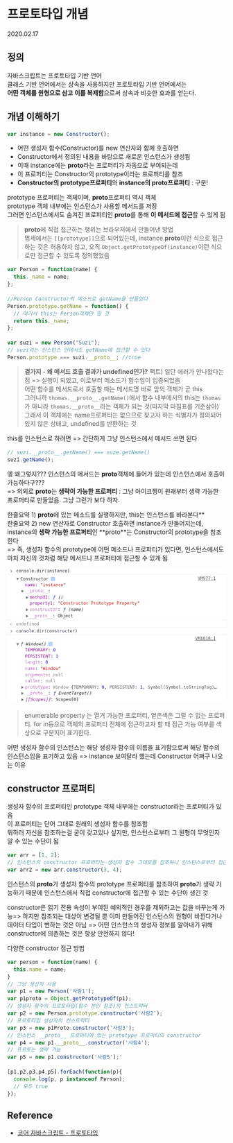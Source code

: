# 프로토타입 개념

2020.02.17

## 정의

자바스크립트는 프로토타입 기반 언어  
클래스 기반 언어에서는 상속을 사용하지만 프로토타입 기반 언어에서는  
**어떤 객체를 원형으로 삼고 이를 복제함**으로써 상속과 비슷한 효과를 얻는다.

## 개념 이해하기

```javascript
var instance = new Constructor();
```

- 어떤 생성자 함수(Constructor)를 new 연산자와 함께 호출하면
- Constructor에서 정의된 내용을 바탕으로 새로운 인스턴스가 생성됨
- 이때 instance에는 **proto**라는 프로퍼티가 자동으로 부여되는데
- 이 프로퍼티는 Constructor의 prototype이라는 프로퍼티를 참조
- **Constructor의 prototype프로퍼티**와 **instance의 **proto**프로퍼티** : 구분!

prototype 프로퍼티는 객체이며, **proto**프로퍼티 역시 객체  
prototype 객체 내부에는 인스턴스가 사용할 메서드를 저장  
그러면 인스턴스에서도 숨겨진 프로퍼티인 **proto**를 통해 **이 메서드에 접근**할 수 있게 됨

> **proto**에 직접 접근하는 행위는 브라우저에서 만들어낸 방법  
> 명세에서는 `[[prototype]]`으로 되어있는데, instance.**proto**이런 식으로 접근하는 것은 허용하지 않고, 오직 `Object.getPrototypeOf(instance)`이런 식으로만 접근할 수 있도록 정의했었음

```javascript
var Person = function(name) {
  this._name = name;
};

//Person Constructor의 메소드로 getName을 만들었다
Person.prototype.getName = function() {
  // 여기서 this는 Person객체안 일 것
  return this._name;
};

var suzi = new Person("Suzi");
// suzi라는 인스턴스 안에서도 getName에 접근할 수 있다
Person.prototype === suzi.__proto__; //true
```

> **곁가지 - 왜 메서드 호출 결과가 undefined인가?**
> 팩트) 일단 에러가 안나왔다는 점 => 실행이 되었고, 이로부터 메소드가 함수임이 입증되었음  
> 어떤 함수를 메서드로서 호출할 때는 메서드명 바로 앞의 객체가 곧 this  
> 그러니까 `thomas.__proto__.getName()`에서 함수 내부에서의 this는 `thomas`가 아니라 `thomas.__proto__`라는 객체가 되는 것(마지막 마침표를 기준삼아)  
> 그래서 이 객체에는 name프로퍼티는 없으므로 찾고자 하는 식별자가 정의되어 있지 않은 상태고, undefined를 반환하는 것

this를 인스턴스로 하려면 => 간단하게 그냥 인스턴스에서 메서드 쓰면 된다

```javascript
// suzi.__proto__.getName() === suze.getName()
suzi.getName();
```

엥 왜그렇지??? 인스턴스의 메서드는 **proto**객체에 들어가 있는데 인스턴스에서 호출이 가능하다구???  
=> 의외로 **proto**는 **생략이 가능한 프로퍼티** : 그냥 아이크찡이 원래부터 생략 가능한 프로퍼티로 만들었음. 그냥 그런가 보다 하자.

한줄요약 1) **proto**에 있는 메소드를 실행하지만, this는 인스턴스를 바라본다**  
한줄요약 2) new 연산자로 Constructor 호출하면 instance가 만들어지는데, instance의 **생략 가능한 프로퍼티**인 **proto\*\*는 Constructor의 prototype을 참조한다  
=> 즉, 생성자 함수의 prototype에 어떤 메소드나 프로퍼티가 있다면, 인스턴스에서도 마치 자신의 것처럼 해당 메서드나 프로퍼티에 접근할 수 있게 됨

![프로토타입](../img/prototype_1.png)

> enumerable property 는 열거 가능한 프로퍼티, 옅은색은 그럴 수 없는 프로퍼티. for in등으로 객체의 프로퍼티 전체에 접근하고자 할 때 접근 가능 여부를 색상으로 구분지어 표기한다.

어떤 생성자 함수의 인스턴스는 해당 생성자 함수의 이름을 표기함으로써 해당 함수의 인스턴스임을 표기하고 있음 => instance 보여달라 했는데 Constructor 어쩌구 나오는 이유

## constructor 프로퍼티

생성자 함수의 프로퍼티인 prototype 객체 내부에는 constructor라는 프로퍼티가 있음  
이 프로퍼티는 단어 그대로 원래의 생성자 함수를 참조함  
뭐하러 자신을 참조하는걸 굳이 갖고있나 싶지만, 인스턴스로부터 그 원형이 무엇인지 알 수 있는 수단이 됨

```javascript
var arr = [1, 2];
// 인스턴스의 constructor 프로퍼티는 생성자 함수 그대로를 참조하니 인스턴스로부터 접근하여 쇄로운 배열을 만들어내는 것 가능
var arr2 = new arr.constructor(3, 4);
```

인스턴스의 **proto**가 생성자 함수의 prototype 프로퍼티를 참조하여 **proto**가 생략 가능하기 때문에 인스턴스에서 직접 constructor에 접근할 수 있는 수단이 생긴 것

constructor은 읽기 전용 속성이 부여된 예외적인 경우를 제외하고는 값을 바꾸는게 가능=> 하지만 참조되는 대상이 변경될 뿐 이미 만들어진 인스턴스의 원형이 바뀐다거나 데이터 타입이 변하는 것은 아님 => 어떤 인스턴스의 생성자 정보를 알아내기 위해 constructor에 의존하는 것은 항상 안전하지 않다!

다양한 constructor 접근 방법

```javascript
var person = function(name) {
  this.name = name;
}
// 그냥 생성자 사용
var p1 = new Person('사람1');
var p1proto = Object.getPrototypeOf(p1);
// 생성자 함수의 프로토타입(함수 본인 참조)의 컨스트럭터
var p2 = new Person.prototype.constructor('사람2');
// 프로토타입 생성자의 컨스트럭터
var p3 = new p1Proto.constructor('사람3');
// 인스턴스 __proto__ 프로퍼티에 있는 prototype 프로퍼티의 constructor
var p4 = new p1.__proto__.constructor('사람4');
// 프로토는 생략 가능
var p5 = new p1.constructor('사람5');'

[p1,p2,p3,p4,p5].forEach(function(p){
  console.log(p, p instanceof Person);
  // 모두 true
});
```

## Reference

- [코어 자바스크립트 - 프로토타입](http://www.yes24.com/Product/Goods/78586788?scode=032&OzSrank=1)
